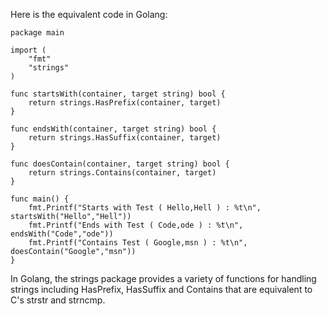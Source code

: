 Here is the equivalent code in Golang:

```golang
package main

import (
	"fmt"
	"strings"
)

func startsWith(container, target string) bool {
	return strings.HasPrefix(container, target)
}

func endsWith(container, target string) bool {
	return strings.HasSuffix(container, target)
}

func doesContain(container, target string) bool {
	return strings.Contains(container, target)
}

func main() {
	fmt.Printf("Starts with Test ( Hello,Hell ) : %t\n", startsWith("Hello","Hell"))
	fmt.Printf("Ends with Test ( Code,ode ) : %t\n", endsWith("Code","ode"))
	fmt.Printf("Contains Test ( Google,msn ) : %t\n", doesContain("Google","msn"))
}
```

In Golang, the strings package provides a variety of functions for handling strings including HasPrefix, HasSuffix and Contains that are equivalent to C's strstr and strncmp.

